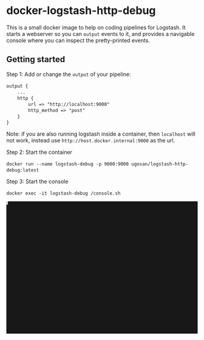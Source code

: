 # docker-logstash-http-debug

This is a small docker image to help on coding pipelines for Logstash. It starts a webserver so you can `output` events to it, and provides a navigable console where you can inspect the pretty-printed events.


## Getting started

Step 1: Add or change the `output` of your pipeline:

```
output {
    ...
    http {
        url => "http://localhost:9000"
        http_method => "post"
    }
}
```

Note: if you are also running logstash inside a container, then `localhost` will not work, instead use `http://host.docker.internal:9000` as the url.

Step 2: Start the container
```
docker run --name logstash-debug -p 9000:9000 ugosan/logstash-http-debug:latest
```

Step 3: Start the console
```
docker exec -it logstash-debug /console.sh 
```

<kbd>![](/doc/termtosvg_j07g3s7r.svg)</kbd>

